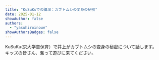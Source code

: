 ```yaml
---
title: "KuSuKuでの講演：カブトムシの変身の秘密"
date: 2025-01-12
showAuthor: false
authors:
  - "yasuhiroinoue"
showAuthorsBadges: false
---
```


KuSuKu(京大学童保育）で井上がカブトムシの変身の秘密について話します。
キッズの皆さん、奮って遊びに来てください。
